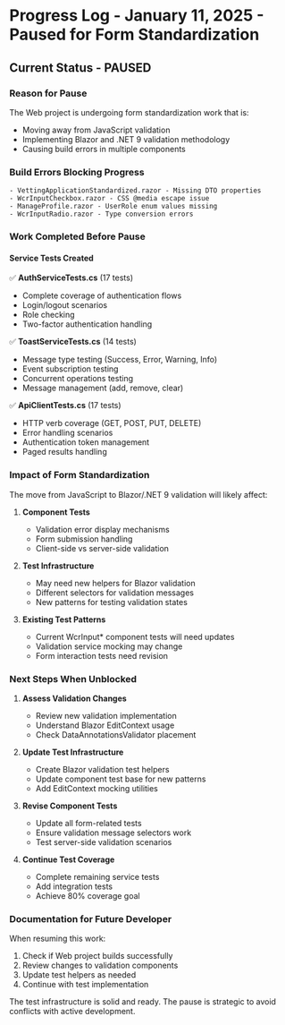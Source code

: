 # Progress Log - January 11, 2025 - Paused for Form Standardization

## Current Status - PAUSED

### Reason for Pause
The Web project is undergoing form standardization work that is:
- Moving away from JavaScript validation
- Implementing Blazor and .NET 9 validation methodology
- Causing build errors in multiple components

### Build Errors Blocking Progress
```
- VettingApplicationStandardized.razor - Missing DTO properties
- WcrInputCheckbox.razor - CSS @media escape issue
- ManageProfile.razor - UserRole enum values missing
- WcrInputRadio.razor - Type conversion errors
```

### Work Completed Before Pause

#### Service Tests Created
✅ **AuthServiceTests.cs** (17 tests)
- Complete coverage of authentication flows
- Login/logout scenarios
- Role checking
- Two-factor authentication handling

✅ **ToastServiceTests.cs** (14 tests)
- Message type testing (Success, Error, Warning, Info)
- Event subscription testing
- Concurrent operations testing
- Message management (add, remove, clear)

✅ **ApiClientTests.cs** (17 tests)
- HTTP verb coverage (GET, POST, PUT, DELETE)
- Error handling scenarios
- Authentication token management
- Paged results handling

### Impact of Form Standardization
The move from JavaScript to Blazor/.NET 9 validation will likely affect:

1. **Component Tests**
   - Validation error display mechanisms
   - Form submission handling
   - Client-side vs server-side validation

2. **Test Infrastructure**
   - May need new helpers for Blazor validation
   - Different selectors for validation messages
   - New patterns for testing validation states

3. **Existing Test Patterns**
   - Current WcrInput* component tests will need updates
   - Validation service mocking may change
   - Form interaction tests need revision

### Next Steps When Unblocked

1. **Assess Validation Changes**
   - Review new validation implementation
   - Understand Blazor EditContext usage
   - Check DataAnnotationsValidator placement

2. **Update Test Infrastructure**
   - Create Blazor validation test helpers
   - Update component test base for new patterns
   - Add EditContext mocking utilities

3. **Revise Component Tests**
   - Update all form-related tests
   - Ensure validation message selectors work
   - Test server-side validation scenarios

4. **Continue Test Coverage**
   - Complete remaining service tests
   - Add integration tests
   - Achieve 80% coverage goal

### Documentation for Future Developer
When resuming this work:
1. Check if Web project builds successfully
2. Review changes to validation components
3. Update test helpers as needed
4. Continue with test implementation

The test infrastructure is solid and ready. The pause is strategic to avoid conflicts with active development.